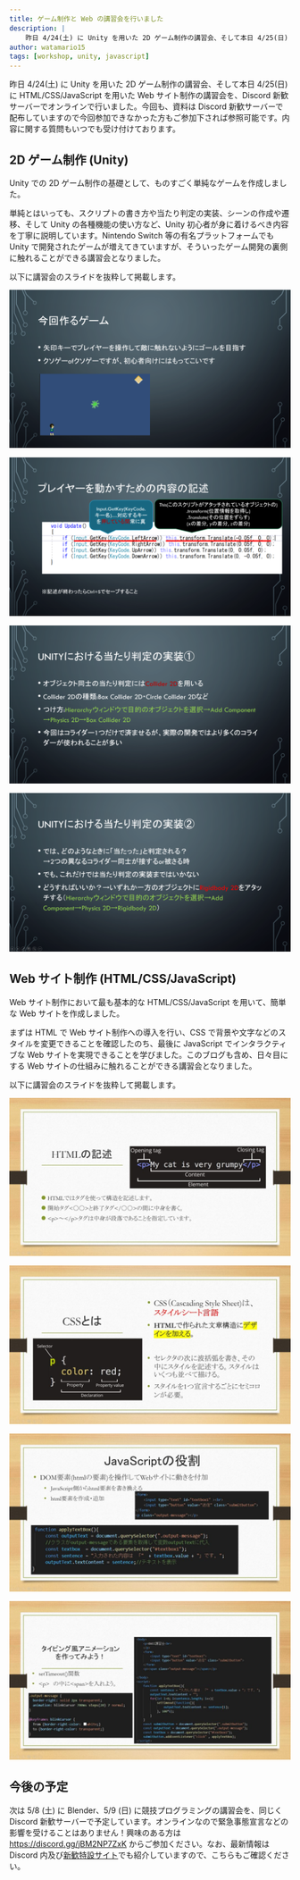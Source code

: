 ```yaml
---
title: ゲーム制作と Web の講習会を行いました
description: |
    昨日 4/24(土) に Unity を用いた 2D ゲーム制作の講習会、そして本日 4/25(日) に HTML/CSS/JavaScript を用いた Web サイト制作の講習会を、Discord 新歓サーバーでオンラインで行いました。Unity では、スクリプトの書き方や当たり判定の実装、シーンの作成や遷移、そして Unity の各種機能の使い方など、Unity 初心者が身に着けるべき内容を丁寧に説明しています。Web サイト制作では、まずは HTML で Web サイト制作への導入を行い、CSS で背景や文字などのスタイルを変更できることを確認したのち、最後に JavaScript でインタラクティブな Web サイトを実現できることを学びました。
author: watamario15
tags: [workshop, unity, javascript]
---
```


昨日 4/24(土) に Unity を用いた 2D ゲーム制作の講習会、そして本日 4/25(日) に HTML/CSS/JavaScript を用いた Web サイト制作の講習会を、Discord 新歓サーバーでオンラインで行いました。今回も、資料は Discord 新歓サーバーで配布していますので今回参加できなかった方もご参加下されば参照可能です。内容に関する質問もいつでも受け付けております。

## 2D ゲーム制作 (Unity)

Unity での 2D ゲーム制作の基礎として、ものすごく単純なゲームを作成しました。

単純とはいっても、スクリプトの書き方や当たり判定の実装、シーンの作成や遷移、そして Unity の各種機能の使い方など、Unity 初心者が身に着けるべき内容を丁寧に説明しています。Nintendo Switch 等の有名プラットフォームでも Unity で開発されたゲームが増えてきていますが、そういったゲーム開発の裏側に触れることができる講習会となりました。

以下に講習会のスライドを抜粋して掲載します。

![](./423/Unity_2-1024x576.png)

![](./423/Unity_3-1024x576.png)

![](./423/Unity_4-1024x576.png)

![](./423/Unity_5-1024x576.png)

## Web サイト制作 (HTML/CSS/JavaScript)

Web サイト制作において最も基本的な HTML/CSS/JavaScript を用いて、簡単な Web サイトを作成しました。

まずは HTML で Web サイト制作への導入を行い、CSS で背景や文字などのスタイルを変更できることを確認したのち、最後に JavaScript でインタラクティブな Web サイトを実現できることを学びました。このブログも含め、日々目にする Web サイトの仕組みに触れることができる講習会となりました。

以下に講習会のスライドを抜粋して掲載します。

![](./423/Web_1-1024x576.jpg)

![](./423/Web_2-1024x576.jpg)

![](./423/Web_3-1024x576.jpg)

![](./423/Web_4-1024x576.jpg)

## 今後の予定

次は 5/8 (土) に Blender、5/9 (日) に競技プログラミングの講習会を、同じく Discord 新歓サーバーで予定しています。オンラインなので緊急事態宣言などの影響を受けることはありません！興味のある方は <https://discord.gg/jBM2NP7ZxK> からご参加ください。なお、最新情報は Discord 内及び[新歓特設サイト](/workshop)でも紹介していますので、こちらもご確認ください。
